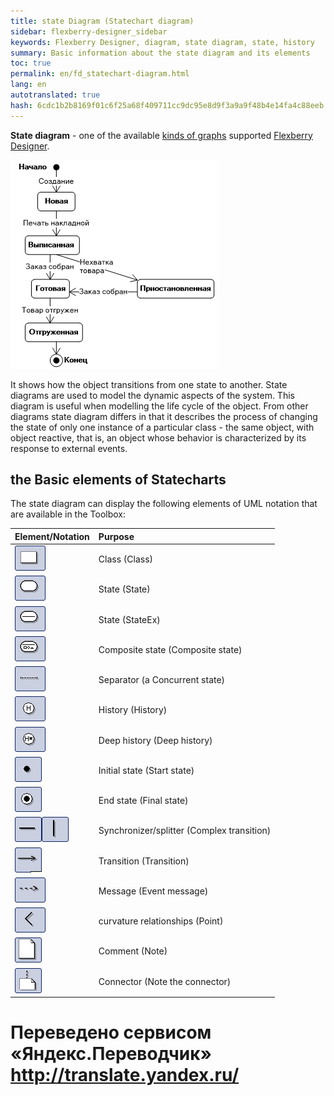 ```yaml
--- 
title: state Diagram (Statechart diagram) 
sidebar: flexberry-designer_sidebar 
keywords: Flexberry Designer, diagram, state diagram, state, history 
summary: Basic information about the state diagram and its elements 
toc: true 
permalink: en/fd_statechart-diagram.html 
lang: en 
autotranslated: true 
hash: 6cdc1b2b8169f01c6f25a68f409711cc9dc95e8d9f3a9a9f48b4e14fa4c88eeb 
--- 
```


**State diagram** - one of the available [kinds of graphs](fd_editing-diagram.html) supported [Flexberry Designer](fd_landing_page.html). 

![](/images/pages/products/flexberry-designer/diagram/statechart-diagram.png) 

It shows how the object transitions from one state to another. State diagrams are used to model the dynamic aspects of the system. This diagram is useful when modelling the life cycle of the object. 
From other diagrams state diagram differs in that it describes the process of changing the state of only one instance of a particular class - the same object, with object reactive, that is, an object whose behavior is characterized by its response to external events. 

## the Basic elements of Statecharts 

The state diagram can display the following elements of UML notation that are available in the Toolbox: 

Element/Notation | Purpose 
:-----------------------------------|:---------------------------------------------------------- 
![](/images/pages/products/flexberry-designer/diagram/instance.jpg) | Class (Class) 
![](/images/pages/products/flexberry-designer/diagram/state.jpg) | State (State) 
![](/images/pages/products/flexberry-designer/diagram/stateex.jpg) | State (StateEx) 
![](/images/pages/products/flexberry-designer/diagram/statecomposite.jpg) | Composite state (Composite state) 
![](/images/pages/products/flexberry-designer/diagram/concstate.jpg) | Separator (a Concurrent state) 
![](/images/pages/products/flexberry-designer/diagram/history.jpg) | History (History) 
![](/images/pages/products/flexberry-designer/diagram/historydeep.jpg) | Deep history (Deep history) 
![](/images/pages/products/flexberry-designer/diagram/startstate.jpg) | Initial state (Start state) 
![](/images/pages/products/flexberry-designer/diagram/finalstate.jpg) | End state (Final state) 
![](/images/pages/products/flexberry-designer/diagram/complextransition.jpg)![](/images/pages/products/flexberry-designer/diagram/complextransition_ver.jpg) | Synchronizer/splitter (Complex transition) 
![](/images/pages/products/flexberry-designer/diagram/transition.jpg) | Transition (Transition) 
![](/images/pages/products/flexberry-designer/diagram/eventmessage.jpg) | Message (Event message) 
![](/images/pages/products/flexberry-designer/diagram/corner.jpg) | curvature relationships (Point) 
![](/images/pages/products/flexberry-designer/diagram/note.jpg) | Comment (Note) 
![](/images/pages/products/flexberry-designer/diagram/noteconn.jpg) | Connector (Note the connector) 



 # Переведено сервисом «Яндекс.Переводчик» http://translate.yandex.ru/